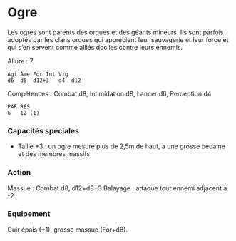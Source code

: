 
# Ogre
Les ogres sont parents des orques et des géants mineurs. Ils sont parfois adoptés par les clans orques qui apprécient leur sauvagerie et leur force et qui s’en servent comme alliés dociles contre leurs ennemis.

Allure : 7
```
Agi	Âme	For	Int	Vig
d6	d6	d12+3	d4	d12
```
Compétences : Combat d8, Intimidation d8, Lancer d6, Perception d4
```
PAR	RES
6	12 (1)
```
### Capacités spéciales
- Taille +3 : un ogre mesure plus de 2,5m de haut, a une grosse bedaine et des membres massifs.
### Action
Massue : Combat d8, d12+d8+3
Balayage : attaque tout ennemi adjacent à -2.
### Equipement
Cuir épais (+1), grosse massue (For+d8).
